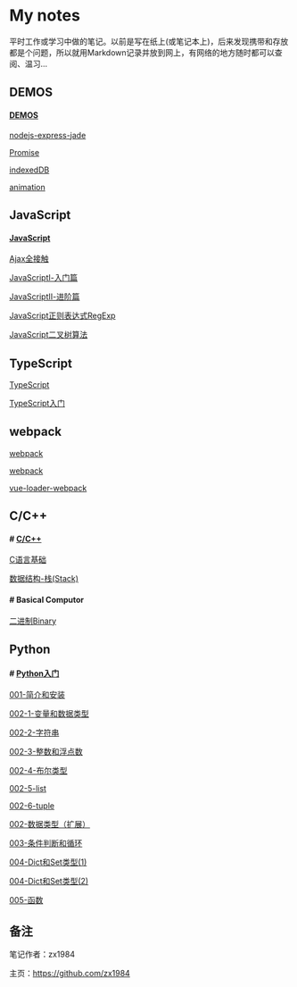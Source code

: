 # My notes

平时工作或学习中做的笔记。以前是写在纸上(或笔记本上)，后来发现携带和存放都是个问题，所以就用Markdown记录并放到网上，有网络的地方随时都可以查阅、温习...

## DEMOS

#### [DEMOS](./Demos)

[nodejs-express-jade](./Demos/nodejs-express-jade)

[Promise](./Demos/js-promise)

[indexedDB](./Demos/indexeddb)

[animation](./Demos/js-animation)

## JavaScript

#### [JavaScript](./Javascript)

[Ajax全接触](./Javascript/Ajax全接触.md)

[JavaScriptⅠ-入门篇](./Javascript/JavaScriptⅠ-入门篇.md)

[JavaScriptⅡ-进阶篇](./Javascript/JavaScriptⅡ-进阶篇.md)

[JavaScript正则表达式RegExp](./Javascript/JavaScript正则表达式RegExp.md)

[JavaScript二叉树算法](./Javascript/JavaScript二叉树算法.md)

## TypeScript

[TypeScript](./Javascript)

[TypeScript入门](./Typescript/TypeScript入门.md)

## webpack

[webpack](./C%2B%2B)

[webpack](./Webpack/webpack)

[vue-loader-webpack](./Webpack/vue-loader%2Bwebpack)

## C/C++

#### # [C/C++](./C%2B%2B)

[C语言基础](./C++/C语言基础.md)

[数据结构-栈(Stack)](./C++/数据结构-栈(Stack).md)

#### # Basical Computor

[二进制Binary](./BasicalComputor/binary.md)

## Python

#### # [Python入门](./Python/basic-tutorials)

[001-简介和安装](./Python/basic-tutorials/Python-001-简介和安装.md)

[002-1-变量和数据类型](./Python/basic-tutorials/Python-002-0-变量和数据类型.md)

[002-2-字符串](./Python/basic-tutorials/Python-002-a-字符串.md)

[002-3-整数和浮点数](./Python/basic-tutorials/Python-002-b-整数和浮点数.md)

[002-4-布尔类型](./Python/basic-tutorials/Python-002-c-布尔类型.md)

[002-5-list](./Python/basic-tutorials/Python-002-d-list.md)

[002-6-tuple](./Python/basic-tutorials/Python-002-e-tuple.md)

[002-数据类型（扩展）](./Python/basic-tutorials/Python-002-数据类型（扩展）.md)

[003-条件判断和循环](./Python/basic-tutorials/Python-003-条件判断和循环.md)

[004-Dict和Set类型(1)](./Python/basic-tutorials/Python-004-Dict和Set类型(1).md)

[004-Dict和Set类型(2)](./Python/basic-tutorials/Python-004-Dict和Set类型(2).md)

[005-函数](./Python/basic-tutorials/Python-005-函数.md)

## 备注

笔记作者：zx1984

主页：https://github.com/zx1984
